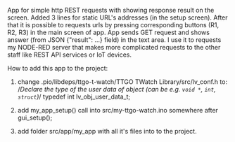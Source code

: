 App for simple http REST requests with showing response result on the screen.
Added 3 lines for static URL's addresses (in the setup screen).
After that it is possible to requests urls by pressing corresponding buttons (R1, R2, R3) in the main screen of app.
App sends GET request and shows answer (from JSON {"result": ...} field) in the text area. 
I use it to requests my NODE-RED server that makes more complicated requests to the other staff like REST API services or IoT devices.

How to add this app to the project:
1. change .pio/libdeps/ttgo-t-watch/TTGO TWatch Library/src/lv_conf.h to:
    /*Declare the type of the user data of object (can be e.g. `void *`, `int`, `struct`)*/
    typedef int lv_obj_user_data_t;

2. add my_app_setup() call into src/my-ttgo-watch.ino somewhere after gui_setup();

3. add folder src/app/my_app with all it's files into to the project.

